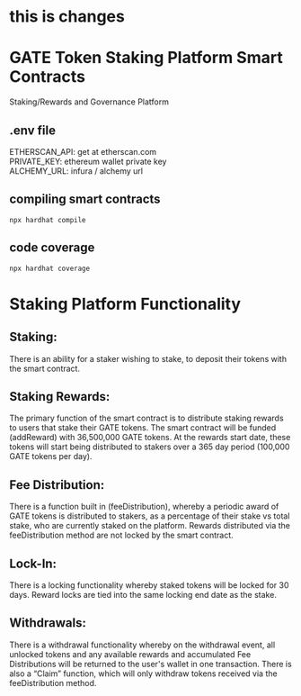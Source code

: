# this is changes
# GATE Token Staking Platform Smart Contracts

Staking/Rewards and Governance Platform

## .env file
ETHERSCAN_API: get at etherscan.com<br />
PRIVATE_KEY: ethereum wallet private key<br />
ALCHEMY_URL: infura / alchemy url

## compiling smart contracts
```npx hardhat compile```

## code coverage
```npx hardhat coverage```

# Staking Platform Functionality
## Staking:
There is an ability for a staker wishing to stake, to deposit their tokens with the smart contract.
## Staking Rewards:
The primary function of the smart contract is to distribute staking rewards to users that stake their GATE tokens. The smart contract will be funded (addReward) with 36,500,000 GATE tokens. At the rewards start date, these tokens will start being distributed to stakers over a 365 day period (100,000 GATE tokens per day).
## Fee Distribution:
There is a function built in (feeDistribution), whereby a periodic award of GATE tokens is distributed to stakers, as a percentage of their stake vs total stake, who are currently staked on the platform. Rewards distributed via the feeDistribution method are not locked by the smart contract.
## Lock-In:
There is a locking functionality whereby staked tokens will be locked for 30 days. Reward locks are tied into the same locking end date as the stake.
## Withdrawals:
There is a withdrawal functionality whereby on the withdrawal event, all unlocked tokens and any available rewards and accumulated Fee Distributions will be returned to the user's wallet in one transaction. There is also a “Claim” function, which will only withdraw tokens received via the feeDistribution method.
